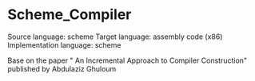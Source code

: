 # Scheme_Compiler

Source language: scheme
Target language: assembly code (x86)
Implementation language: scheme


Base on the paper " An Incremental Approach to Compiler Construction"  published by Abdulaziz Ghuloum
